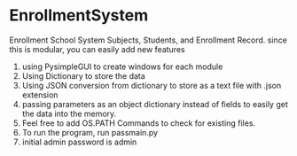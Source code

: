 # EnrollmentSystem
Enrollment School System
Subjects, Students, and Enrollment Record. since this is modular, you can easily add new features

1. using PysimpleGUI to create windows for each module
2. Using Dictionary to store the data
3. Using JSON conversion from dictionary to store as a text file with .json extension
4. passing parameters as an object dictionary instead of fields to easily get the data into the memory.
5. Feel free to add OS.PATH Commands to check for existing files.
6. To run the program, run passmain.py
7. initial admin password is admin